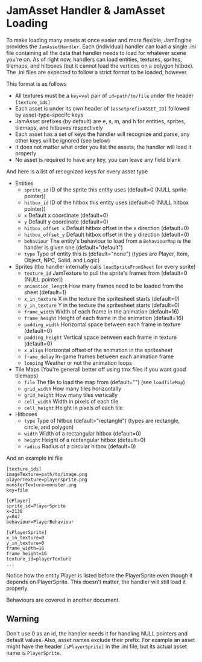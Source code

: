 JamAsset Handler & JamAsset Loading
=============================
To make loading many assets at once easier and more flexible,
JamEngine provides the `JamAssetHandler`. Each (individual) handler
can load a single .ini file containing all the data that handler
needs to load for whatever scene you're on. As of right now, 
handlers can load entities, textures, sprites, tilemaps, and
hitboxes (but it cannot load the vertices on a polygon hitbox).
The .ini files are expected to follow a strict format to be loaded,
however.

This format is as follows

 + All textures must be a `key=val` pair of `id=path/to/file` under the header `[texture_ids]`
 + Each asset is under its own header of `[assetprefixASSET_ID]` followed by asset-type-specifc keys
 + JamAsset prefixes (by default) are e, s, m, and h for entities, sprites, tilemaps, and hitboxes respectively
 + Each asset has a set of keys the handler will recognize and parse, any other keys will be ignored (see below)
 + It does not matter what order you list the assets, the handler will load it properly
 + No asset is required to have any key, you can leave any field blank

And here is a list of recognized keys for every asset type

 + Entities
   + `sprite_id` ID of the sprite this entity uses (default=0 (NULL sprite pointer))
   + `hitbox_id` ID of the hitbox this entity uses (default=0 (NULL hitbox pointer))
   + `x` Default x coordinate (default=0)
   + `y` Default y coordinate (default=0)
   + `hitbox_offset_x` Default hitbox offset in the x direction (default=0)
   + `hitbox_offset_y` Default hitbox offset in the y direction (default=0)
   + `behaviour` The entity's behaviour to load from a `BehaviourMap` is the handler is given one (default="default")
   + `type` Type of entity this is (default="none") (types are Player, Item, Object, NPC, Solid, and Logic)
 + Sprites (the handler internally calls `loadSpriteFromSheet` for every sprite)
   + `texture_id` JamTexture to pull the sprite's frames from (default=0 (NULL pointer))
   + `animation_length` How many frames need to be loaded from the sheet (default=1)
   + `x_in_texture` X in the texture the spritesheet starts (default=0)
   + `y_in_texture` Y in the texture the spritesheet starts (default=0)
   + `frame_width` Width of each frame in the animation (default=16)
   + `frame_height` Height of each frame in the animation (default=16)
   + `padding_width` Horizontal space between each frame in texture (default=0)
   + `padding_height` Vertical space between each frame in texture (default=0)
   + `x_align` Horizontal offset of the animation in the spritesheet
   + `frame_delay` In-game frames between each animation frame
   + `looping` Weather or not the animation loops
 + Tile Maps (You're generall better off using tmx files if you want good tilemaps)
   + `file` The file to load the map from (default="") (see `loadTileMap`)
   + `grid_width` How many tiles horizontally
   + `grid_height` How many tiles vertically
   + `cell_width` Width in pixels of each tile
   + `cell_height` Height in pixels of each tile
 + Hitboxes
   + `type` Type of hitbox (default="rectangle") (types are rectangle, circle, and polygon)
   + `width` Width of a rectangular hitbox (default=0)
   + `height` Height of a rectangular hitbox (default=0)
   + `radius` Radius of a circular hitbox (default=0)

And an example ini file

    [texture_ids]
    imageTexture=path/to/image.png
    playerTexture=playersprite.png
    monsterTexture=monster.png
    key=file

    [ePlayer]
    sprite_id=PlayerSprite
    x=2130
    y=847
    behaviour=PlayerBehaviour
    
    [sPlayerSprite]
    x_in_texture=0
    y_in_texture=0
    frame_width=16
    frame_height=16
    texture_id=playerTexture
    ...

Notice how the entity Player is listed before the PlayerSprite even
though it depends on PlayerSprite. This doesn't matter, the handler
will still load it properly

Behaviours are covered in another document.

Warning
-------
Don't use 0 as an id, the handler needs it for handling NULL pointers
and default values. Also, asset names exclude their prefix. For example
an asset might have the header `[sPlayerSprite]` in the .ini file, but
its actual asset name is `PlayerSprite`.